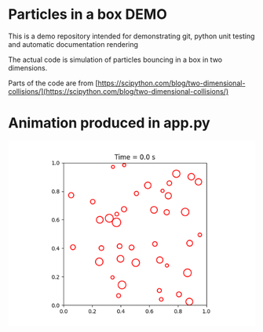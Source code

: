 # Particles in a box DEMO

This is a demo repository intended for demonstrating git, python unit testing and automatic documentation rendering

The actual code is simulation of particles bouncing in a box in two dimensions.  

Parts of the code are from [https://scipython.com/blog/two-dimensional-collisions/](https://scipython.com/blog/two-dimensional-collisions/)


# Animation produced in app.py

![Gif of particles bouncing in a box](./results50s.gif)
